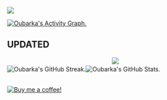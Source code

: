 <!-- Visits -->
[![](https://komarev.com/ghpvc/?username=droubarka&style=flat&color=blue&label=Visitors&base=123)](https://github.com/droubarka/droubarka)

<!--
<div align="center">
	<p align="center"><b> VISITORS COUNTER 👽 </b></p>
	<p align="center">
		<img align="center" src="https://profile-counter.glitch.me/droubarka/count.svg"/>
	</p>
	<br/>
</div>
-->

<!-- Contribution Graph -->
[![Oubarka's Activity Graph.](https://github-readme-activity-graph.vercel.app/graph?username=droubarka&theme=react-dark)](https://github.com/droubarka/droubarka)
<h2>UPDATED</h2>
<div align="center">
	<picture align="left">
		<source srcset="https://streak-stats.demolab.com?user=droubarka&theme=react&hide_border=true&background=0D1117&fire=EB0000&ring=EB0000" media="(prefers-color-scheme: dark)" />
		<source srcset="" media="(prefers-color-scheme: ligth), (prefers-color-scheme: no-preference)" />
		<img src="" />
	</picture>
	<picture align="right">
		<source srcset="https://github-readme-stats.vercel.app/api?username=droubarka&show_icons=true&theme=react&bg_color=0d1117&rank_icon=github&custom_title=Oubarka's+Github+Stats" media="(prefers-color-scheme: dark)" />
	    <source srcset="https://github-readme-stats.vercel.app/api?username=droubarka&show_icons=true&rank_icon=github&custom_title=Oubarka's+Github+Stats" media="(prefers-color-scheme: light), (prefers-color-scheme: no-preference)" />
	    <img src="https://github-readme-stats.vercel.app/api?username=droubarka&show_icons=true&rank_icon=github&custom_title=Oubarka's+Github+Stats" />
	</picture>
</div>


<a href="https://github.com/droubarka/droubarka" style="text-decoration: none;">
	<div align="center" style="display: flex;">
		<img alt="Oubarka's GitHub Streak." src="https://streak-stats.demolab.com?user=droubarka&theme=react&card_width=400"/>
		<img alt="Oubarka's GitHub Stats." src="https://github-readme-stats.vercel.app/api?username=droubarka&show_icons=true&theme=react&rank_icon=github&card_width=441"/>
	</div>
	<br/>
</a>

<!-- Buy Me a Coffee -->
[![Buy me a coffee!](https://www.buymeacoffee.com/assets/img/custom_images/black_img.png)](https://buymeacoffee.com/droubarka)
